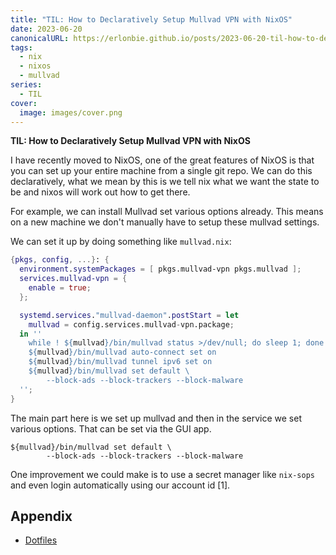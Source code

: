 ```yaml
---
title: "TIL: How to Declaratively Setup Mullvad VPN with NixOS"
date: 2023-06-20
canonicalURL: https://erlonbie.github.io/posts/2023-06-20-til-how-to-declaratively-setup-mullvad-with-nixos/
tags:
  - nix
  - nixos
  - mullvad
series:
  - TIL
cover:
  image: images/cover.png
---
```


**TIL: How to Declaratively Setup Mullvad VPN with NixOS**

I have recently moved to NixOS, one of the great features of NixOS is that you can set up your entire machine
from a single git repo. We can do this declaratively, what we mean by this is we tell nix what we want the state to
be and nixos will work out how to get there.

For example, we can install Mullvad set various options already. This means on a new machine we don't manually have to
setup these mullvad settings.

We can set it up by doing something like `mullvad.nix`:

```nix
{pkgs, config, ...}: {
  environment.systemPackages = [ pkgs.mullvad-vpn pkgs.mullvad ];
  services.mullvad-vpn = {
    enable = true;
  };

  systemd.services."mullvad-daemon".postStart = let
    mullvad = config.services.mullvad-vpn.package;
  in ''
    while ! ${mullvad}/bin/mullvad status >/dev/null; do sleep 1; done
    ${mullvad}/bin/mullvad auto-connect set on
    ${mullvad}/bin/mullvad tunnel ipv6 set on
    ${mullvad}/bin/mullvad set default \
        --block-ads --block-trackers --block-malware
  '';
}
```

The main part here is we set up mullvad and then in the service we set various options. That can be set via the
GUI app.

```
${mullvad}/bin/mullvad set default \
        --block-ads --block-trackers --block-malware
```

One improvement we could make is to use a secret manager like `nix-sops` and even login automatically using our account id [1].

## Appendix

- [Dotfiles](https://gitlab.com/hmajid2301/dotfiles/-/blob/6f2bac80e57999c793eb8ae48ca1dfc8dafa8f9e/hosts/common/optional/mullvad.nix)

[^1]: https://github.com/felschr/nixos-config/blob/main/system/vpn.nix
